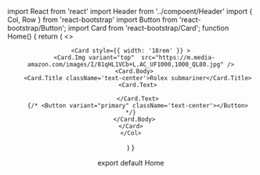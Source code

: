 import React from 'react'
import Header from '../compoent/Header'
import { Col, Row } from 'react-bootstrap'
import Button from 'react-bootstrap/Button';
import Card from 'react-bootstrap/Card';
function Home() {
  return (
    <>
  <Header insideHome={true} />
  <Row className='container mt-5'>
    <Col  sm={12} md={6} lg={4}>

    <Card style={{ width: '18rem' }} >
      <Card.Img variant="top"  src="https://m.media-amazon.com/images/I/81qHL1VCb+L.AC_UF1000,1000_QL80.jpg" />
      <Card.Body>
        <Card.Title className='text-center'>Rolex submariner</Card.Title>
        <Card.Text>
        
        </Card.Text>
        {/* <Button variant="primary" className='text-center'></Button> */}
      </Card.Body>
    </Card>
    </Col>
  </Row>
    </>
   
  )
}

export default Home